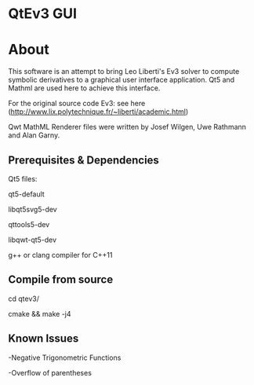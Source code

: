 # QtEv3 GUI

# About

This software is an attempt to bring Leo Liberti's Ev3 solver to compute symbolic derivatives to a graphical user interface application. Qt5 and Mathml are used here to achieve this interface. 

For the original source code Ev3: see here (http://www.lix.polytechnique.fr/~liberti/academic.html)

Qwt MathML Renderer files were written by Josef Wilgen, Uwe Rathmann and Alan Garny.

## Prerequisites & Dependencies
Qt5 files:

qt5-default 

libqt5svg5-dev 

qttools5-dev 

libqwt-qt5-dev

g++ or clang compiler for C++11

## Compile from source
cd qtev3/

cmake && make -j4

## Known Issues
-Negative Trigonometric Functions 

-Overflow of parentheses
